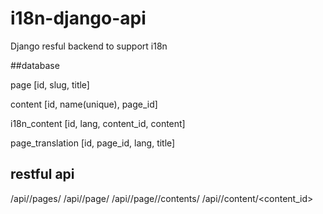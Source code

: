 # i18n-django-api
Django resful backend to support i18n


##database

page
[id, slug, title]

content
[id, name(unique), page_id]

i18n_content
[id, lang, content_id, content]

page_translation
[id, page_id, lang, title]

## restful api

/api/<lang>/pages/
/api/<lang>/page/<slug>
/api/<lang>/page/<slug>/contents/
/api/<lang>/content/<content_id>


